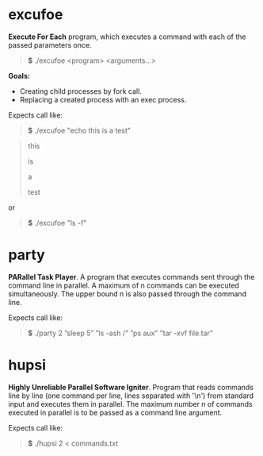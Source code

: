 # excufoe
**Execute For Each** program, which executes a command with each of the passed parameters once.
> **\$** ./excufoe \<program> <arguments...>

**Goals:**
- Creating child processes by fork call.
- Replacing a created process with an exec process.

Expects call like:
> **\$** ./excufoe "echo this is a test"

> this
>
> is
>
> a
>
> test

or 
> **\$** ./excufoe "ls -f"



# party
**PARallel Task Player**. A program that executes commands sent through the command line in parallel. A maximum of n commands can be executed simultaneously. The upper bound n is also passed through the command line. 

Expects call like:
> **\$** ./party 2 ”sleep 5” ”ls -ash /” ”ps aux” ”tar -xvf file.tar”



# hupsi
**Highly Unreliable Parallel Software Igniter**. Program that reads commands line by line (one command per line, lines separated with '\n') from standard input and executes them in parallel. The maximum number n of commands executed in parallel is to be passed as a command line argument.

Expects call like:
> **\$** ./hupsi 2 < commands.txt

